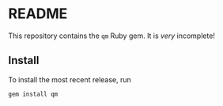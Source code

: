 README
======

This repository contains the `qm` Ruby gem. It is *very* incomplete!

Install
-------

To install the most recent release, run

    gem install qm

